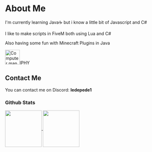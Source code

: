 # About Me
<p>I'm currently learning Java☕ but i know a little bit of Javascript and C#</p>
<p></p>I like to make scripts in FiveM both using Lua and C#</p>
<p>Also having some fun with Minecraft Plugins in Java</p>


<img src="https://giphy.com/gifs/BYUCougars-byu-football-byufootball-jBD8cwdkAf4JQkJNFT" alt="Computer man" style="width:48px;height:48px;">IPHY</a></p>

## Contact Me
You can contact me on Discord: **ledepede1**

### Github Stats
<a href="https://github.com/anuraghazra/github-readme-stats">
  <img height=120 align="center" src="https://github-readme-stats.vercel.app/api?username=ledepede1&card_width=500" />
</a>
<a href="https://github.com/anuraghazra/convoychat">
  <img height=120 align="center" src="https://github-readme-stats.vercel.app/api/top-langs?username=ledepede1&layout=compact&langs_count=8&card_width=350" />
</a>
